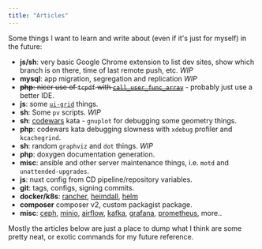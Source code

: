 ```yaml
---
title: "Articles"
---
```


Some things I want to learn and write about (even if it's just for myself) in the future:

* **js/sh**: very basic Google Chrome extension to list dev sites, show which branch is on there, time of last remote push, etc. *WIP*
* **mysql**: app migration, segregation and replication *WIP*
* ~~**php**: nicer use of `tcpdf` with [`call_user_func_array`](https://www.php.net/manual/en/function.call-user-func-array.php)~~ - probably just use a better IDE.
* **js**: some [`ui-grid`](http://ui-grid.info/docs/#!/tutorial) things.
* **sh**: Some `pv` scripts. *WIP*
* **sh**: [codewars](https://www.codewars.com/users/alistaircol) kata - `gnuplot` for debugging some geometry things.
* **php**: codewars kata debugging slowness with `xdebug` profiler and `kcachegrind`.
* **sh**: random `graphviz` and `dot` things. *WIP*
* **php**: doxygen documentation generation.
* **misc**: ansible and other server maintenance things, i.e. `motd` and `unattended-upgrades`.
* **js**: nuxt config from CD pipeline/repository variables.
* **git**: tags, configs, signing commits.
* **docker/k8s**: [rancher](https://rancher.com), [heimdall](https://heimdall.site), [helm](https://helm.sh/)
* **composer** composer v2, custom packagist package.
* **misc**: [ceph](https://ceph.io/), [minio](https://min.io/), [airflow](https://airflow.apache.org/), [kafka](https://kafka.apache.org/), [grafana](https://grafana.com/), [prometheus](https://prometheus.io/), more.. 

Mostly the articles below are just a place to dump what I think are some pretty neat, or exotic commands for my future reference.
